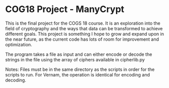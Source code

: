 # COG18 Project - ManyCrypt
This is the final project for the COGS 18 course. It is an exploration into the field of cryptography and the ways that data can be transformed to achieve different goals. This project is something I hope to grow and expand upon in the near future, as the current code has lots of room for improvement and optimization.

The program takes a file as input and can either encode or decode the strings in the file using the array of ciphers available in cipherlib.py

Notes:
Files must be in the same directory as the scripts in order for the scripts to run. 
For Vernam, the operation is identical for encoding and decoding.
